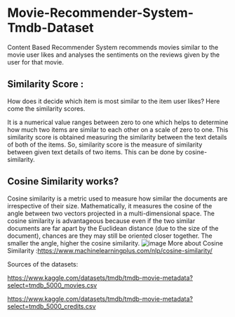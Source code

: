 # Movie-Recommender-System-Tmdb-Dataset

Content Based Recommender System recommends movies similar to the movie user likes and analyses the sentiments on the reviews given by the user for that movie.


## Similarity Score :
How does it decide which item is most similar to the item user likes? Here come the similarity scores.

It is a numerical value ranges between zero to one which helps to determine how much two items are similar to each other on a scale of zero to one. This similarity score is obtained measuring the similarity between the text details of both of the items. So, similarity score is the measure of similarity between given text details of two items. This can be done by cosine-similarity.

## Cosine Similarity works?
Cosine similarity is a metric used to measure how similar the documents are irrespective of their size. Mathematically, it measures the cosine of the angle between two vectors projected in a multi-dimensional space. The cosine similarity is advantageous because even if the two similar documents are far apart by the Euclidean distance (due to the size of the document), chances are they may still be oriented closer together. The smaller the angle, higher the cosine similarity.
![image](https://github.com/MIkekhan724/movie-recommender-system-tmdb-dataset/assets/59670263/ac67639d-4b38-4738-b92f-fa1ac979e1e3)
More about Cosine Similarity :https://www.machinelearningplus.com/nlp/cosine-similarity/

Sources of the datasets:

https://www.kaggle.com/datasets/tmdb/tmdb-movie-metadata?select=tmdb_5000_movies.csv

https://www.kaggle.com/datasets/tmdb/tmdb-movie-metadata?select=tmdb_5000_credits.csv

